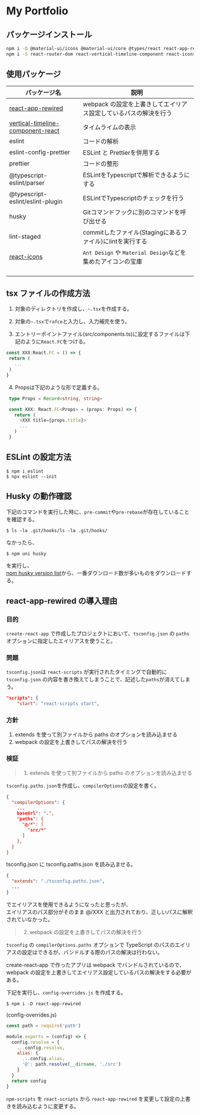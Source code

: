 # My Portfolio

## パッケージインストール

```bash
npm i -D @material-ui/icons @material-ui/core @types/react react-app-rewired @types/react-vertical-timeline-component eslint eslint-config-prettier prettier husky@4.3.8 lint-staged
npm i -S react-router-dom react-vertical-timeline-component react-icons @mui/material@next @emotion/react @emotion/styled
```

## 使用パッケージ
| パッケージ名 | 説明 |
| --- | --- |
| [react-app-rewired](https://www.npmjs.com/package/react-app-rewired) | webpack の設定を上書きしてエイリアス設定しているパスの解決を行う |
| [vertical-timeline-component-react](https://stephane-monnot.github.io/react-vertical-timeline/#/) | タイムライムの表示 |
| eslint | コードの解析 |
| eslint-config-prettier | ESLint と Prettierを併用する |
| prettier | コードの整形 |
| @typescript-eslint/parser | ESLintをTypescriptで解析できるようにする |
| @typescript-eslint/eslint-plugin | ESLintでTypescriptのチェックを行う |
| husky | Gitコマンドフックに別のコマンドを呼び出せる |
| lint-staged | commitしたファイル(Stagingにあるファイル)にlintを実行する |
| [react-icons](https://react-icons.github.io/react-icons) | `Ant Design` や `Material Design`などを集めたアイコンの宝庫 |
| | |
| | |
| | |
| | |

## tsx ファイルの作成方法

 1. 対象のディレクトリを作成し、`~.tsx`を作成する。

 2. 対象の`~.tsx`で`rafce`と入力し、入力補完を使う。

 3. エントリーポイントファイル(src/components.ts)に設定するファイルは下記のように`React.FC`をつける。

 ```ts
 const XXX:React.FC = () => {
  return (
    ...
  )
 }
 ```

 4. Propsは下記のような形で定義する。

 ```ts
  type Props = Record<string, string>

  const XXX: React.FC<Props> = (props: Props) => {
    return (
      <XXX title={props.title}>
      ...
    )
  }
 ```

## ESLint の設定方法

```
$ npm i eslint
$ npx eslint --init
```

## Husky の動作確認

下記のコマンドを実行した時に、`pre-commit`や`pre-rebase`が存在していることを確認する。

```
$ ls -la .git/hooks/ls -la .git/hooks/
```

なかったら、

```
$ npm uni husky
```
を実行し、  
[npm husky version list](https://www.npmjs.com/package/husky)から、一番ダウンロード数が多いものをダウンロードする。
## react-app-rewired の導入理由

### 目的
`create-react-app` で作成したプロジェクトにおいて、`tsconfig.json` の `paths`オプションに指定したエイリアスを使うこと。

### 問題

`tsconfig.json`は `react-scripts` が実行されたタイミングで自動的に `tsconfig.json` の内容を書き換えてしまうことで、記述した`paths`が消えてしまう。

```json
"scripts": {
    "start": "react-scripts start",
```

### 方針
1. extends を使って別ファイルから paths のオプションを読み込ませる
2. webpack の設定を上書きしてパスの解決を行う

### 検証

> 1. extends を使って別ファイルから paths のオプションを読み込ませる

`tsconfig.paths.json`を作成し、`compilerOptions`の設定を書く。  

```json
{
  "compilerOptions": {
    ...
    baseUrl": ".",
    "paths": {
      "@/*": [
        "src/*"
      ]
    },
  }
}
```
tsconfig.json に tsconfig.paths.json を読み込ませる。

```json
{
  "extends": "./tsconfig.paths.json",
  ...
}
```

でエイリアスを使用できるようになったと思ったが、  
エイリアスのパス部分がそのまま @/XXX と出力されており、正しいパスに解釈されていなかった。

> 2. webpack の設定を上書きしてパスの解決を行う

`tsconfig` の `compilerOptions.paths` オプションで TypeScript のパスのエイリアスの設定はできるが、バンドルする際のパスの解決は行わない。  

create-react-app で作ったアプリは webpack でバンドルされているので、webpack の設定を上書きしてエイリアス設定しているパスの解決をする必要がある。

下記を実行し、`config-overrides.js` を作成する。
```
$ npm i -D react-app-rewired
```

(config-overrides.js)
```js
const path = require('path')

module.exports = (config) => {
  config.resolve = {
    ...config.resolve,
    alias: {
      ...config.alias,
      '@': path.resolve(__dirname, './src')
    }
  }
  return config
}

```

`npm-scripts` を `react-scripts` から `react-app-rewired` を変更して設定の上書きを読み込むように変更する。
